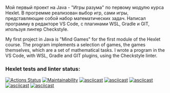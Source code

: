 Мой первый проект на Java  - "Игры разума" по первому модулю курса Hexlet.
В прогремме реализован выбор игр, сами игры, представляющие собой набор математических задач.
Написал программу в редакторе VS Code, с плагинами WSL, Gradle и GIT, ипользуя линтер Checkstyle.

My first project in Java is "Mind Games" for the first module of the Hexlet course.
The program implements a selection of games, the games themselves, which are a set of mathematical tasks.
I wrote a program in the VS Code, with WSL, Gradle and GIT plugins, using the Checkstyle linter.

### Hexlet tests and linter status:
[![Actions Status](https://github.com/HKreoin/java-project-61/actions/workflows/hexlet-check.yml/badge.svg)](https://github.com/HKreoin/java-project-61/actions)
[![Maintainability](https://api.codeclimate.com/v1/badges/e3a5bd568f64b698acdc/maintainability)](https://codeclimate.com/github/HKreoin/java-project-61/maintainability)
[![asciicast](https://asciinema.org/a/eDwOIJhjxqtTMd87IPKhYKTNo.svg)](https://asciinema.org/a/eDwOIJhjxqtTMd87IPKhYKTNo)
[![asciicast](https://asciinema.org/a/S0vfcJgfeVO2fGruiSC1sINRB.svg)](https://asciinema.org/a/S0vfcJgfeVO2fGruiSC1sINRB)
[![asciicast](https://asciinema.org/a/0uP33Umd3OMZOLetSNsZHCXHo.svg)](https://asciinema.org/a/0uP33Umd3OMZOLetSNsZHCXHo)
[![asciicast](https://asciinema.org/a/Rie8hsEonTAe1CAdmzb7CxXNJ.svg)](https://asciinema.org/a/Rie8hsEonTAe1CAdmzb7CxXNJ)
[![asciicast](https://asciinema.org/a/OHzG56cRs0Ih3yOJrSoxsExzI.svg)](https://asciinema.org/a/OHzG56cRs0Ih3yOJrSoxsExzI)
